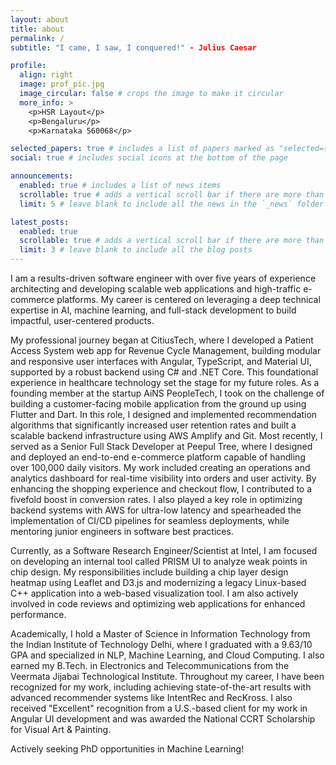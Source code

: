 ```yaml
---
layout: about
title: about
permalink: /
subtitle: "I came, I saw, I conquered!" - Julius Caesar 

profile:
  align: right
  image: prof_pic.jpg
  image_circular: false # crops the image to make it circular
  more_info: >
    <p>HSR Layout</p>
    <p>Bengaluru</p>
    <p>Karnataka 560068</p>

selected_papers: true # includes a list of papers marked as "selected={true}"
social: true # includes social icons at the bottom of the page

announcements:
  enabled: true # includes a list of news items
  scrollable: true # adds a vertical scroll bar if there are more than 3 news items
  limit: 5 # leave blank to include all the news in the `_news` folder

latest_posts:
  enabled: true
  scrollable: true # adds a vertical scroll bar if there are more than 3 new posts items
  limit: 3 # leave blank to include all the blog posts
---
```


I am a results-driven software engineer with over five years of experience architecting and developing scalable web applications and high-traffic e-commerce platforms. My career is centered on leveraging a deep technical expertise in AI, machine learning, and full-stack development to build impactful, user-centered products.

My professional journey began at CitiusTech, where I developed a Patient Access System web app for Revenue Cycle Management, building modular and responsive user interfaces with Angular, TypeScript, and Material UI, supported by a robust backend using C# and .NET Core. This foundational experience in healthcare technology set the stage for my future roles. As a founding member at the startup AiNS PeopleTech, I took on the challenge of building a customer-facing mobile application from the ground up using Flutter and Dart. In this role, I designed and implemented recommendation algorithms that significantly increased user retention rates and built a scalable backend infrastructure using AWS Amplify and Git. Most recently, I served as a Senior Full Stack Developer at Peepul Tree, where I designed and deployed an end-to-end e-commerce platform capable of handling over 100,000 daily visitors. My work included creating an operations and analytics dashboard for real-time visibility into orders and user activity. By enhancing the shopping experience and checkout flow, I contributed to a fivefold boost in conversion rates. I also played a key role in optimizing backend systems with AWS for ultra-low latency and spearheaded the implementation of CI/CD pipelines for seamless deployments, while mentoring junior engineers in software best practices.

Currently, as a Software Research Engineer/Scientist at Intel, I am focused on developing an internal tool called PRISM UI to analyze weak points in chip design. My responsibilities include building a chip layer design heatmap using Leaflet and D3.js and modernizing a legacy Linux-based C++ application into a web-based visualization tool. I am also actively involved in code reviews and optimizing web applications for enhanced performance.

Academically, I hold a Master of Science in Information Technology from the Indian Institute of Technology Delhi, where I graduated with a 9.63/10 GPA and specialized in NLP, Machine Learning, and Cloud Computing. I also earned my B.Tech. in Electronics and Telecommunications from the Veermata Jijabai Technological Institute. Throughout my career, I have been recognized for my work, including achieving state-of-the-art results with advanced recommender systems like IntentRec and RecKross. I also received "Excellent" recognition from a U.S.-based client for my work in Angular UI development and was awarded the National CCRT Scholarship for Visual Art & Painting. 

Actively seeking PhD opportunities in Machine Learning!